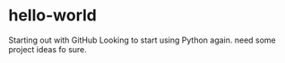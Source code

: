 # hello-world
Starting out with GitHub
Looking to start using Python again. need some project ideas fo sure.
